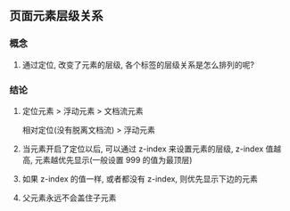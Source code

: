## 页面元素层级关系

### 概念

1. 通过定位, 改变了元素的层级, 各个标签的层级关系是怎么排列的呢?



### 结论

1. 定位元素 > 浮动元素 > 文档流元素

   相对定位(没有脱离文档流) > 浮动元素

2. 当元素开启了定位以后, 可以通过 z-index 来设置元素的层级, z-index 值越高, 元素越优先显示(一般设置 999 的值为最顶层)

3. 如果 z-index 的值一样, 或者都没有 z-index, 则优先显示下边的元素

4. 父元素永远不会盖住子元素